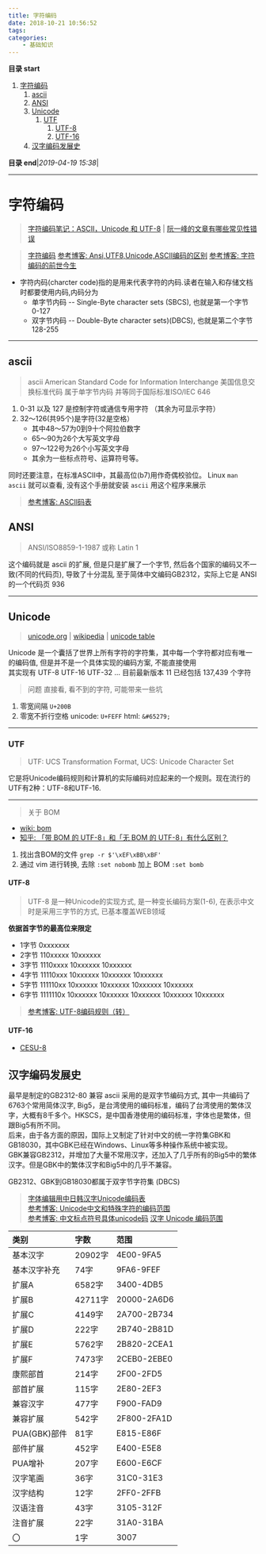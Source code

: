 ```yaml
---
title: 字符编码
date: 2018-10-21 10:56:52
tags: 
categories: 
    - 基础知识
---
```


**目录 start**
 
1. [字符编码](#字符编码)
    1. [ascii](#ascii)
    1. [ANSI](#ansi)
    1. [Unicode](#unicode)
        1. [UTF](#utf)
            1. [UTF-8](#utf-8)
            1. [UTF-16](#utf-16)
    1. [汉字编码发展史](#汉字编码发展史)

**目录 end**|_2019-04-19 15:38_|
****************************************
# 字符编码

> [字符编码笔记：ASCII，Unicode 和 UTF-8](http://www.ruanyifeng.com/blog/2007/10/ascii_unicode_and_utf-8.html) | [阮一峰的文章有哪些常见性错误](https://www.v2ex.com/t/343634)

> [字符编码](http://blog.jobbole.com/39309/)
> [参考博客: Ansi,UTF8,Unicode,ASCII编码的区别](https://blog.csdn.net/xiongxiao/article/details/3741731)
> [参考博客: 字符编码的前世今生](https://tgideas.qq.com/webplat/info/news_version3/804/808/811/m579/201307/218730.shtml)

- 字符内码(charcter code)指的是用来代表字符的内码.读者在输入和存储文档时都要使用内码,内码分为
    - 单字节内码 -- Single-Byte character sets (SBCS), 也就是第一个字节 0-127 
    - 双字节内码 -- Double-Byte character sets)(DBCS), 也就是第二个字节 128-255
****************
## ascii
> ascii American Standard Code for Information Interchange  美国信息交换标准代码 属于单字节内码 并等同于国际标准ISO/IEC 646

1. 0-31 以及 127 是控制字符或通信专用字符 （其余为可显示字符）
1. 32～126(共95个)是字符(32是空格）
    - 其中48～57为0到9十个阿拉伯数字
    - 65～90为26个大写英文字母
    - 97～122号为26个小写英文字母
    - 其余为一些标点符号、运算符号等。

同时还要注意，在标准ASCII中，其最高位(b7)用作奇偶校验位。
Linux `man ascii` 就可以查看, 没有这个手册就安装 `ascii` 用这个程序来展示  
> [参考博客: ASCII码表](http://www.cnblogs.com/xmxu/archive/2012/07/10/2584032.html)

## ANSI
> ANSI/ISO8859-1-1987 或称 Latin 1  

这个编码就是 ascii 的扩展, 但是只是扩展了一个字节, 然后各个国家的编码又不一致(不同的代码页), 导致了十分混乱
至于简体中文编码GB2312，实际上它是 ANSI 的一个代码页 936

*******************

## Unicode
> [unicode.org](http://www.unicode.org/) | [wikipedia](https://en.wikipedia.org/wiki/Unicode) | [unicode table](https://unicode-table.com/cn/)  

Unicode 是一个囊括了世界上所有字符的字符集，其中每一个字符都对应有唯一的编码值, 但是并不是一个具体实现的编码方案, 不能直接使用  
其实现有 UTF-8 UTF-16 UTF-32 ...
目前最新版本 11 已经包括 137,439 个字符

> 问题 直接看, 看不到的字符, 可能带来一些坑
1. 零宽间隔 `U+200B`  
1. 零宽不折行空格 unicode: `U+FEFF` html: `&#65279;` 

******************

### UTF
> UTF: UCS Transformation Format, UCS: Unicode Character Set

它是将Unicode编码规则和计算机的实际编码对应起来的一个规则。现在流行的UTF有2种：UTF-8和UTF-16.

*******************

> 关于 BOM
- [wiki: bom](https://en.wikipedia.org/wiki/Byte_order_mark)
- [知乎: 「带 BOM 的 UTF-8」和「无 BOM 的 UTF-8」有什么区别？](https://www.zhihu.com/question/20167122)

1. 找出含BOM的文件  `grep -r $'\xEF\xBB\xBF'`
1. 通过 vim 进行转换, 去除 `:set nobomb` 加上 BOM `:set bomb`


#### UTF-8
> UTF-8 是一种Unicode的实现方式, 是一种变长编码方案(1-6), 在表示中文时是采用三字节的方式, 已基本覆盖WEB领域

**依据首字节的最高位来限定**
- 1字节 0xxxxxxx 
- 2字节 110xxxxx 10xxxxxx 
- 3字节 1110xxxx 10xxxxxx 10xxxxxx 
- 4字节 11110xxx 10xxxxxx 10xxxxxx 10xxxxxx 
- 5字节 111110xx 10xxxxxx 10xxxxxx 10xxxxxx 10xxxxxx 
- 6字节 1111110x 10xxxxxx 10xxxxxx 10xxxxxx 10xxxxxx 10xxxxxx 

> [参考博客: UTF-8编码规则（转） ](http://www.cnblogs.com/chenwenbiao/archive/2011/08/11/2134503.html)

#### UTF-16
- [CESU-8](https://en.wikipedia.org/wiki/CESU-8)


## 汉字编码发展史
最早是制定的GB2312-80 兼容 ascii 采用的是双字节编码方式, 其中一共编码了6763个常用简体汉字, Big5，是台湾使用的编码标准，编码了台湾使用的繁体汉字，大概有8千多个。HKSCS，是中国香港使用的编码标准，字体也是繁体，但跟Big5有所不同。  
后来，由于各方面的原因，国际上又制定了针对中文的统一字符集GBK和GB18030，其中GBK已经在Windows、Linux等多种操作系统中被实现。  
GBK兼容GB2312，并增加了大量不常用汉字，还加入了几乎所有的Big5中的繁体汉字。但是GBK中的繁体汉字和Big5中的几乎不兼容。  

GB2312、GBK到GB18030都属于双字节字符集 (DBCS)

> [字体编辑用中日韩汉字Unicode编码表](http://www.chi2ko.com/tool/CJK.htm)  
> [参考博客: Unicode中文和特殊字符的编码范围](http://www.cnblogs.com/sosoft/p/3456631.html)  
> [参考博客: 中文标点符号具体unicode码](https://blog.csdn.net/yuan892173701/article/details/8731490)
> [汉字 Unicode 编码范围](https://www.qqxiuzi.cn/zh/hanzi-unicode-bianma.php)

| 类别 | 字数 | 范围 |
|:----|:----|:----|
| 基本汉字 	    |20902字| 4E00-9FA5|
| 基本汉字补充      |74字| 9FA6-9FEF
| 扩展A 	    |6582字| 3400-4DB5
| 扩展B 	    |42711字| 20000-2A6D6
| 扩展C 	    |4149字| 2A700-2B734
| 扩展D 	    |222字| 2B740-2B81D
| 扩展E 	    |5762字| 2B820-2CEA1
| 扩展F 	    |7473字| 2CEB0-2EBE0
| 康熙部首 	    |214字| 2F00-2FD5
| 部首扩展 	    |115字| 2E80-2EF3
| 兼容汉字      |477字| F900-FAD9
| 兼容扩展 	    |542字| 2F800-2FA1D
| PUA(GBK)部件  |81字| E815-E86F
| 部件扩展      |452字|	E400-E5E8
| PUA增补 	    |207字|	E600-E6CF
| 汉字笔画 	    |36字| 31C0-31E3
| 汉字结构 	    |12字| 2FF0-2FFB
| 汉语注音 	    |43字| 3105-312F
| 注音扩展 	    |22字| 31A0-31BA
| 〇 	        |1字|  3007
